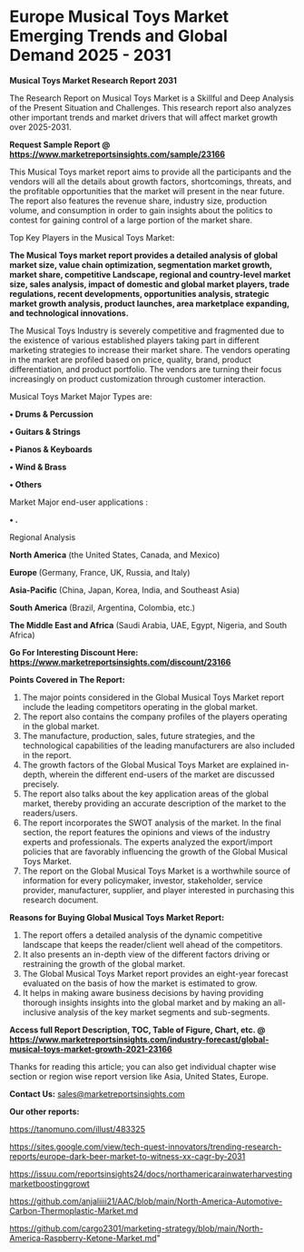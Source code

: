 # Europe Musical Toys Market Emerging Trends and Global Demand 2025 - 2031

<strong>Musical Toys Market Research Report 2031</strong>

The Research Report on Musical Toys Market is a Skillful and Deep Analysis of the Present Situation and Challenges. This research report also analyzes other important trends and market drivers that will affect market growth over 2025-2031.

<strong>Request Sample Report @ <a href=https://www.marketreportsinsights.com/sample/23166>https://www.marketreportsinsights.com/sample/23166</a></strong>

This Musical Toys market report aims to provide all the participants and the vendors will all the details about growth factors, shortcomings, threats, and the profitable opportunities that the market will present in the near future. The report also features the revenue share, industry size, production volume, and consumption in order to gain insights about the politics to contest for gaining control of a large portion of the market share.

Top Key Players in the Musical Toys Market:

<strong>The Musical Toys market report provides a detailed analysis of global market size, value chain optimization, segmentation market growth, market share, competitive Landscape, regional and country-level market size, sales analysis, impact of domestic and global market players, trade regulations, recent developments, opportunities analysis, strategic market growth analysis, product launches, area marketplace expanding, and technological innovations.</strong>

The Musical Toys Industry is severely competitive and fragmented due to the existence of various established players taking part in different marketing strategies to increase their market share. The vendors operating in the market are profiled based on price, quality, brand, product differentiation, and product portfolio. The vendors are turning their focus increasingly on product customization through customer interaction.

Musical Toys Market Major Types are:

<strong>• Drums & Percussion

• Guitars & Strings

• Pianos & Keyboards

• Wind & Brass

• Others</strong>

Market Major end-user applications :

<strong>• .</strong>

Regional Analysis

</u><strong><b>North America</b></strong> (the United States, Canada, and Mexico)

<strong><b>Europe </b></strong>(Germany, France, UK, Russia, and Italy)

<strong><b>Asia-Pacific</b></strong> (China, Japan, Korea, India, and Southeast Asia)

<strong><b>South America</b></strong> (Brazil, Argentina, Colombia, etc.)

<strong><b>The Middle East and Africa</b></strong> (Saudi Arabia, UAE, Egypt, Nigeria, and South Africa)

<strong>Go For Interesting Discount Here: <a href=https://www.marketreportsinsights.com/discount/23166>https://www.marketreportsinsights.com/discount/23166</a></strong>

<strong>Points Covered in The Report:</strong>
<ol>
  <li>The major points considered in the Global Musical Toys Market report include the leading competitors operating in the global market.</li>
  <li>The report also contains the company profiles of the players operating in the global market.</li>
  <li>The manufacture, production, sales, future strategies, and the technological capabilities of the leading manufacturers are also included in the report.</li>
  <li>The growth factors of the Global Musical Toys Market are explained in-depth, wherein the different end-users of the market are discussed precisely.</li>
  <li>The report also talks about the key application areas of the global market, thereby providing an accurate description of the market to the readers/users.</li>
  <li>The report incorporates the SWOT analysis of the market. In the final section, the report features the opinions and views of the industry experts and professionals. The experts analyzed the export/import policies that are favorably influencing the growth of the Global Musical Toys Market.</li>
  <li>The report on the Global Musical Toys Market is a worthwhile source of information for every policymaker, investor, stakeholder, service provider, manufacturer, supplier, and player interested in purchasing this research document.</li>
</ol>
<strong>Reasons for Buying Global Musical Toys Market Report:</strong>

<ol>
  <li>The report offers a detailed analysis of the dynamic competitive landscape that keeps the reader/client well ahead of the competitors.</li>
  <li>It also presents an in-depth view of the different factors driving or restraining the growth of the global market.</li>
  <li>The Global Musical Toys Market report provides an eight-year forecast evaluated on the basis of how the market is estimated to grow.</li>
  <li>It helps in making aware business decisions by having providing thorough insights insights into the global market and by making an all-inclusive analysis of the key market segments and sub-segments.</li>
</ol>
<strong>Access full Report Description, TOC, Table of Figure, Chart, etc. @ <a href=https://www.marketreportsinsights.com/industry-forecast/global-musical-toys-market-growth-2021-23166>https://www.marketreportsinsights.com/industry-forecast/global-musical-toys-market-growth-2021-23166</a></strong>


Thanks for reading this article; you can also get individual chapter wise section or region wise report version like Asia, United States, Europe.

<strong>Contact Us:</strong>
sales@marketreportsinsights.com

<strong>Our other reports:</strong>

<a href=https://tanomuno.com/illust/483325>https://tanomuno.com/illust/483325</a>

<a href=https://sites.google.com/view/tech-quest-innovators/trending-research-reports/europe-dark-beer-market-to-witness-xx-cagr-by-2031>https://sites.google.com/view/tech-quest-innovators/trending-research-reports/europe-dark-beer-market-to-witness-xx-cagr-by-2031</a>

<a href=https://issuu.com/reportsinsights24/docs/northamericarainwaterharvestingmarketboostinggrowt>https://issuu.com/reportsinsights24/docs/northamericarainwaterharvestingmarketboostinggrowt</a>

<a href=https://github.com/anjaliiii21/AAC/blob/main/North-America-Automotive-Carbon-Thermoplastic-Market.md>https://github.com/anjaliiii21/AAC/blob/main/North-America-Automotive-Carbon-Thermoplastic-Market.md</a>

<a href=https://github.com/cargo2301/marketing-strategy/blob/main/North-America-Raspberry-Ketone-Market.md>https://github.com/cargo2301/marketing-strategy/blob/main/North-America-Raspberry-Ketone-Market.md</a>"
